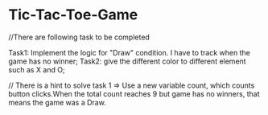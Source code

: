 # Tic-Tac-Toe-Game

//There are following task to be completed

Task1: Implement the logic for "Draw" condition. 
I have to track when the game has no winner;
Task2: give the different color to different element such as X and O;

// There is a hint to solve task 1 =>
Use a new variable count, which counts button clicks.When the total count reaches 9 but game has no winners, that means the game was a Draw.